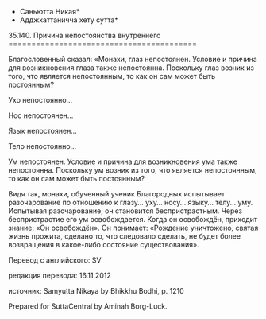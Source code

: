 * Саньютта Никая*
* Адджхаттаничча хету сутта*

35\.140\. Причина непостоянства внутреннего
\=\=\=\=\=\=\=\=\=\=\=\=\=\=\=\=\=\=\=\=\=\=\=\=\=\=\=\=\=\=\=\=\=\=\=\=\=\=\=\=\=

Благословенный сказал: «Монахи, глаз непостоянен\. Условие и причина для возникновения глаза также непостоянна\. Поскольку глаз возник из того, что является непостоянным, то как он сам может быть постоянным?

Ухо непостоянно…

Нос непостоянен…

Язык непостоянен…

Тело непостоянно…

Ум непостоянен\. Условие и причина для возникновения ума также непостоянна\. Поскольку ум возник из того, что является непостоянным, то как он сам может быть постоянным?

Видя так, монахи, обученный ученик Благородных испытывает разочарование по отношению к глазу… уху… носу… языку… телу… уму\. Испытывая разочарование, он становится беспристрастным\. Через беспристрастие его ум освобождается\. Когда он освобождён, приходит знание: «Он освобождён»\. Он понимает: «Рождение уничтожено, святая жизнь прожита, сделано то, что следовало сделать, не будет более возвращения в какое\-либо состояние существования»\.

Перевод с английского: SV

редакция перевода: 16\.11\.2012

источник: Samyutta Nikaya by Bhikkhu Bodhi, p\. 1210

Prepared for SuttaCentral by Aminah Borg\-Luck\.
